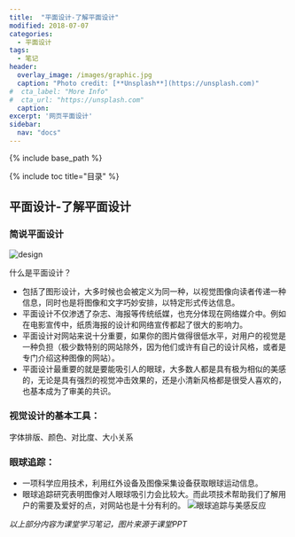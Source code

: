 ```yaml
---
title:  "平面设计-了解平面设计"
modified: 2018-07-07
categories: 
  - 平面设计
tags:
  - 笔记 
header:
  overlay_image: /images/graphic.jpg 
  caption: "Photo credit: [**Unsplash**](https://unsplash.com)"
#  cta_label: "More Info" 
#  cta_url: "https://unsplash.com"
  caption:
excerpt: '网页平面设计'
sidebar:
  nav: "docs"
---
```

 
{% include base_path %}
 
{% include toc title="目录" %}

 
  
## 平面设计-了解平面设计
 
### 简说平面设计
![design](https://upload-images.jianshu.io/upload_images/9437529-5b33cccd2d7f32d6.jpg?imageMogr2/auto-orient/strip%7CimageView2/2/w/1240)


什么是平面设计？
- 包括了图形设计，大多时候也会被定义为同一种，以视觉图像向读者传递一种信息，同时也是将图像和文字巧妙安排，以特定形式传达信息。
- 平面设计不仅渗透了杂志、海报等传统纸媒，也充分体现在网络媒介中。例如在电影宣传中，纸质海报的设计和网络宣传都起了很大的影响力。
- 平面设计对网站来说十分重要，如果你的图片做得很低水平，对用户的视觉是一种负担（极少数特别的网站除外，因为他们或许有自己的设计风格，或者是专门介绍这种图像的网站）。
- 平面设计最重要的就是要能吸引人的眼球，大多数人都是具有极为相似的美感的，无论是具有强烈的视觉冲击效果的，还是小清新风格都是很受人喜欢的，也基本成为了审美的共识。

### 视觉设计的基本工具：
字体排版、颜色、对比度、大小关系

### 眼球追踪：
- 一项科学应用技术，利用红外设备及图像采集设备获取眼球运动信息。
- 眼球追踪研究表明图像对人眼球吸引力会比较大。而此项技术帮助我们了解用户的需要及爱好的点，对网站也是十分有利的。
![眼球追踪与美感反应](https://upload-images.jianshu.io/upload_images/9437529-8a3f315e0944f5d7.png?imageMogr2/auto-orient/strip%7CimageView2/2/w/1240)

*以上部分内容为课堂学习笔记，图片来源于课堂PPT*
